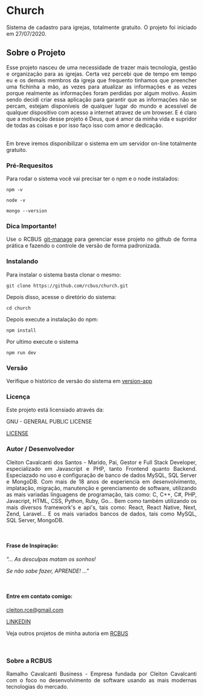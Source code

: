<div align="justify">

# Church

Sistema de cadastro para igrejas, totalmente gratuito. O projeto foi iniciado em 27/07/2020.

## Sobre o Projeto

Esse projeto nasceu de uma necessidade de trazer mais tecnologia, gestão e organização para as igrejas. Certa vez percebi que de tempo em tempo eu e os demais membros da igreja que frequento tinhamos que preencher uma fichinha a mão, as vezes para atualizar as informações e as vezes porque realmente as informações foram perdidas por algum motivo. Assim sendo decidi criar essa aplicação para garantir que as informações não se percam, estejam disponíveis de qualquer lugar do mundo e acessível de qualquer dispositivo com acesso a internet atravez de um browser. E é claro que a motivação desse projeto é Deus, que é amor da minha vida e supridor de todas as coisas e por isso faço isso com amor e dedicação.<br><br>

Em breve iremos disponibilizar o sistema em um servidor on-line totalmente gratuito.

### Pré-Requesitos

Para rodar o sistema você vai precisar ter o npm e o node instalados:

```
npm -v
```

```
node -v
```

```
mongo --version
```

### Dica Importante!

Use o RCBUS [git-manage](https://github.com/rcbus/git-manage) para gerenciar esse projeto no github de forma prática e fazendo o controle de versão de forma padronizada.

### Instalando

Para instalar o sistema basta clonar o mesmo:

```
git clone https://github.com/rcbus/church.git
```

Depois disso, acesse o diretório do sistema:

```
cd church
```

Depois execute a instalação do npm:

```
npm install
```

Por ultimo execute o sistema

```
npm run dev
```

### Versão

Verifique o histórico de versão do sistema em [version-app](version-app.js)

### Licença

Este projeto está licensiado através da: 

GNU - GENERAL PUBLIC LICENSE 

[LICENSE](LICENSE)

### Autor / Desenvolvedor

Cleiton Cavalcanti dos Santos - Marido, Pai, Gestor e Full Stack Developer, especializado em Javascript e PHP, tanto Frontend quanto Backend. Especiazado no uso e configuração de banco de dados MySQL, SQL Server e MongoDB. Com mais de 18 anos de experiencia em desenvolvimento, implatação, migração, manutenção e gerenciamento de software, utilizando as mais variadas linguagens de programação, tais como: C, C++, C#, PHP, Javacript, HTML, CSS, Python, Ruby, Go... Bem como também utilizando os mais diversos framework's e api's, tais como: React, React Native, Next, Zend, Laravel... E os mais variados bancos de dados, tais como MySQL, SQL Server, MongoDB.

<br/>

#### Frase de Inspiração:

_"... As desculpas matam os sonhos!_

_Se não sabe fazer, APRENDE! ..."_

<br/>

#### Entre em contato comigo: 

cleiton.rce@gmail.com

[LINKEDIN](https://www.linkedin.com/in/cleiton-cavalcanti-dos-santos-734500123/)

Veja outros projetos de minha autoria em [RCBUS](https://github.com/rcbus)

<br/>

### Sobre a RCBUS

Ramalho Cavalcanti Business - Empresa fundada por Cleiton Cavalcanti com o foco no desenvolvimento de software usando as mais modernas tecnologias do mercado.

</div>